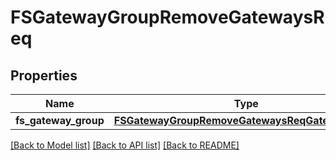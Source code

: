 # FSGatewayGroupRemoveGatewaysReq

## Properties
Name | Type | Description | Notes
------------ | ------------- | ------------- | -------------
**fs_gateway_group** | [**FSGatewayGroupRemoveGatewaysReqGatewayGroup**](FSGatewayGroupRemoveGatewaysReqGatewayGroup.md) |  | 

[[Back to Model list]](../README.md#documentation-for-models) [[Back to API list]](../README.md#documentation-for-api-endpoints) [[Back to README]](../README.md)


